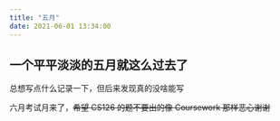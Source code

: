 ```yaml
---
title: "五月"
date: 2021-06-01 13:34:00
---
```


## 一个平平淡淡的五月就这么过去了

总想写点什么记录一下，但后来发现真的没啥能写

六月考试月来了，~~希望 CS126 的题不要出的像 Coursework 那样恶心谢谢~~
